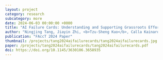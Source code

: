 ```yaml
---
layout: project
category: research
subcategory: more
date: 2024-06-03 00:00:00 +0000
title: "AI Failure Cards: Understanding and Supporting Grassroots Efforts to Mitigate AI Failures in Homeless Services"
author: "Ningjing Tang, Jiayin Zhi, <b>Tzu-Sheng Kuo</b>, Calla Kainaroi, Jeremy J. Northup, Kenneth Holstein, Haiyi Zhu, Hoda Heidari, Hong Shen"
publication: "FAccT 2024 Paper"
thumbnail: /projects/tang2024aifailurecards/tang2024aifailurecards.jpg
paper: /projects/tang2024aifailurecards/tang2024aifailurecards.pdf
doi: https://doi.org/10.1145/3630106.3658935
---
```

